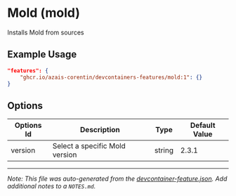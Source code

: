 
# Mold (mold)

Installs Mold from sources

## Example Usage

```json
"features": {
    "ghcr.io/azais-corentin/devcontainers-features/mold:1": {}
}
```

## Options

| Options Id | Description | Type | Default Value |
|-----|-----|-----|-----|
| version | Select a specific Mold version | string | 2.3.1 |



---

_Note: This file was auto-generated from the [devcontainer-feature.json](https://github.com/azais-corentin/devcontainers-features/blob/main/src/mold/devcontainer-feature.json).  Add additional notes to a `NOTES.md`._
